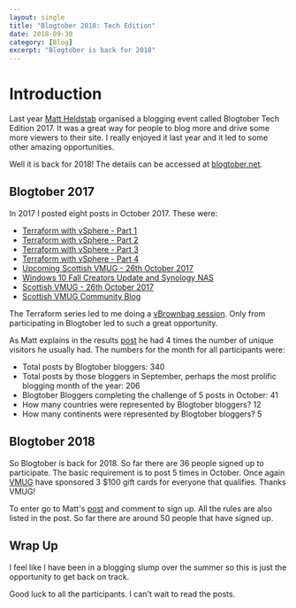 ```yaml
---
layout: single
title: "Blogtober 2018: Tech Edition"
date: 2018-09-30
category: [Blog]
excerpt: "Blogtober is back for 2018"
---
```

# Introduction

Last year [Matt Heldstab](https://twitter.com/mattheldstab) organised a blogging event called Blogtober Tech Edition 2017. It was a great way for people to blog more and drive some more viewers to their site. I really enjoyed it last year and it led to some other amazing opportunities.

Well it is back for 2018! The details can be accessed at [blogtober.net](http://blogtober.net).

## Blogtober 2017

In 2017 I posted eight posts in October 2017. These were:

* [Terraform with vSphere - Part 1](https://www.vgemba.net/vmware/terraform/Terraform-Part-1/)
* [Terraform with vSphere - Part 2](https://www.vgemba.net/vmware/terraform/Terraform-Part-2/)
* [Terraform with vSphere - Part 3](https://www.vgemba.net/vmware/terraform/Terraform-Part-3/)
* [Terraform with vSphere - Part 4](https://www.vgemba.net/vmware/terraform/Terraform-Part-4/)
* [Upcoming Scottish VMUG - 26th October 2017](https://www.vgemba.net/vmug/vmware/Upcoming-Scottish-VMUG-October-2017/)
* [Windows 10 Fall Creators Update and Synology NAS](https://www.vgemba.net/microsoft/Windows-10-Synology-SMB1-Error/)
* [Scottish VMUG - 26th October 2017](https://www.vgemba.net/vmware/vmug/Scottish-VMUG-October-2017/)
* [Scottish VMUG Community Blog](https://www.vgemba.net/vmug/Scottish-VMUG-Community-Blog/)

The Terraform series led to me doing a [vBrownbag session](https://www.vgemba.net/vmware/Terraform-vSphere-vBrownBag/). Only from participating in Blogtober led to such a great opportunity.

As Matt explains in the results [post](http://tcwd.net/vblog/2017/11/01/blogtober-results-what-it-means-for-us-all-yes-you-too/) he had 4 times the number of unique visitors he usually had. The numbers for the month for all participants were:

* Total posts by Blogtober bloggers: 340
* Total posts by those bloggers in September, perhaps the most prolific blogging month of the year: 206
* Blogtober Bloggers completing the challenge of 5 posts in October: 41
* How many countries were represented by Blogtober bloggers? 12
* How many continents were represented by Blogtober bloggers? 5

## Blogtober 2018

So Blogtober is back for 2018. So far there are 36 people signed up to participate. The basic requirement is to post 5 times in October. Once again [VMUG](https://www.vmug.com/) have sponsored 3 $100 gift cards for everyone that qualifies. Thanks VMUG!

To enter go to Matt's [post](http://tcwd.net/vblog/2018/09/03/blogtober-2018-tech-edition-its-baaack/) and comment to sign up. All the rules are also listed in the post. So far there are around 50 people that have signed up.

## Wrap Up

I feel like I have been in a blogging slump over the summer so this is just the opportunity to get back on track.

Good luck to all the participants. I can't wait to read the posts.